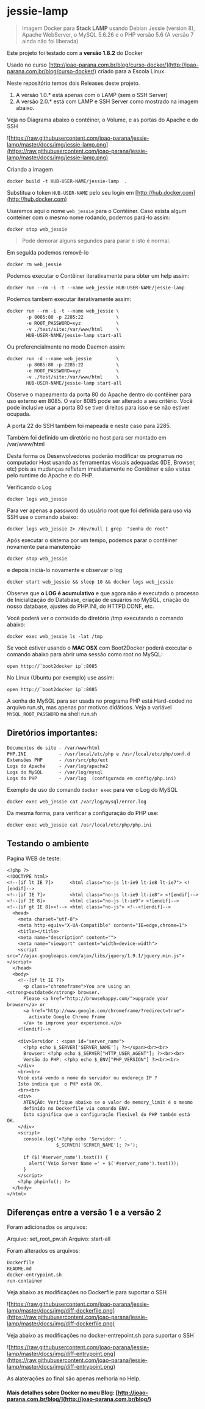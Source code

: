 # jessie-lamp

> Imagem Docker para **Stack LAMP** usando Debian Jessie (version 8),
> Apache WebServer, o MySQL 5.6.26 e o PHP versão 5.6 (A versão 7 ainda 
> não foi liberada)

Este projeto foi testado com a **versão 1.8.2** do Docker

Usado no curso [http://joao-parana.com.br/blog/curso-docker/](http://joao-parana.com.br/blog/curso-docker/) criado para a Escola Linux.

Neste repositório temos dois Releases deste projeto.

1. A versão 1.0.* está apenas com o LAMP (sem o SSH Server)
2. A versão 2.0.* está com LAMP e SSH Server como mostrado na imagem abaixo.

Veja no Diagrama abaixo o contêiner, o Volume, e as portas do Apache e do SSH

![https://raw.githubusercontent.com/joao-parana/jessie-lamp/master/docs/img/jessie-lamp.png](https://raw.githubusercontent.com/joao-parana/jessie-lamp/master/docs/img/jessie-lamp.png)

Criando a imagem

    docker build -t HUB-USER-NAME/jessie-lamp  .

Substitua o token `HUB-USER-NAME` pelo seu login em [http://hub.docker.com](http://hub.docker.com)


Usaremos aqui o nome `web_jessie` para o Contêiner.
Caso exista algum conteiner com o mesmo nome rodando, 
podemos pará-lo assim:

    docker stop web_jessie

> Pode demorar alguns segundos para parar e isto é normal.

Em seguida podemos removê-lo

    docker rm web_jessie

Podemos executar o Contêiner iterativamente para obter um help assim:

    docker run --rm -i -t --name web_jessie HUB-USER-NAME/jessie-lamp

Podemos tambem executar iterativamente assim:

    docker run --rm -i -t --name web_jessie \
           -p 8085:80 -p 2285:22            \
           -e ROOT_PASSWORD=xyz             \
           -v ./test/site:/var/www/html     \
           HUB-USER-NAME/jessie-lamp start-all

Ou preferencialmente no modo Daemon assim:

    docker run -d --name web_jessie         \
           -p 8085:80 -p 2285:22            \
           -e ROOT_PASSWORD=xyz             \
           -v ./test/site:/var/www/html     \
           HUB-USER-NAME/jessie-lamp start-all

Observe o mapeamento da porta 80 do Apache dentro do contêiner 
para uso externo em 8085. O valor 8085 pode ser alterado a seu critério.
Você pode inclusive usar a porta 80 se tiver direitos para isso e se 
não estiver ocupada.

A porta 22 do SSH também foi mapeada e neste caso para 2285.

Também foi definido um diretório no host para ser montado 
em /var/www/html

Desta forma os Desenvolvedores poderão modificar os programas 
no computador Host usando as ferramentas visuais adequadas
(IDE, Browser, etc) pois as mudanças refletem imediatamente no 
Contêiner e são vistas pelo runtime do Apache e do PHP.

Verificando o Log

    docker logs web_jessie

Para ver apenas a password do usuário root que foi definida para 
uso via SSH use o comando abaixo:

    docker logs web_jessie 2> /dev/null | grep  "senha de root"

Após executar o sistema por um tempo, podemos parar o contêiner 
novamente para manutenção

    docker stop web_jessie

e depois iniciá-lo novamente e observar o log

    docker start web_jessie && sleep 10 && docker logs web_jessie

Observe que **o LOG é acumulativo** e que agora não é executado o 
processo de Inicialização do Database, criação de usuários no MySQL, 
criação do nosso database, ajustes do PHP.INI, do HTTPD.CONF, etc. 

Você poderá ver o conteúdo do diretório /tmp executando o comando abaixo:

    docker exec web_jessie ls -lat /tmp

Se você estiver usando o **MAC OSX** com Boot2Docker 
poderá executar o comando abaixo para abrir uma sessão como 
root no MySQL:

    open http://`boot2docker ip`:8085 

No Linux (Ubuntu por exemplo) use assim:

    open http://`boot2docker ip`:8085

A senha do MySQL para ser usada no programa PHP 
está Hard-coded no arquivo run.sh, mas apenas 
por motivos didáticos. 
Veja a variável `MYSQL_ROOT_PASSWORD` na shell run.sh

## Diretórios importantes:

    Documentos do site - /var/www/html
    PHP.INI            - /usr/local/etc/php e /usr/local/etc/php/conf.d
    Extensões PHP      - /usr/src/php/ext
    Logs do Apache     - /var/log/apache2
    Logs do MySQL      - /var/log/mysql
    Logs do PHP        - /var/log  (configurado em config/php.ini)

Exemplo de uso do comando `docker exec` para ver o Log do MySQL

    docker exec web_jessie cat /var/log/mysql/error.log

Da mesma forma, para verificar a configuração do PHP use:

    docker exec web_jessie cat /usr/local/etc/php/php.ini


## Testando o ambiente

Pagina WEB de teste:

    <?php ?>
    <!DOCTYPE html>
    <!--[if lt IE 7]>      <html class="no-js lt-ie9 lt-ie8 lt-ie7"> <![endif]-->
    <!--[if IE 7]>         <html class="no-js lt-ie9 lt-ie8"> <![endif]-->
    <!--[if IE 8]>         <html class="no-js lt-ie9"> <![endif]-->
    <!--[if gt IE 8]><!--> <html class="no-js"> <!--<![endif]-->
      <head>
        <meta charset="utf-8">
        <meta http-equiv="X-UA-Compatible" content="IE=edge,chrome=1">
        <title></title>
        <meta name="description" content="">
        <meta name="viewport" content="width=device-width">
        <script src="//ajax.googleapis.com/ajax/libs/jquery/1.9.1/jquery.min.js"></script>
      </head>
      <body>
        <!--[if lt IE 7]>
          <p class="chromeframe">You are using an <strong>outdated</strong> browser.
          Please <a href="http://browsehappy.com/">upgrade your browser</a> or
          <a href="http://www.google.com/chromeframe/?redirect=true">
            activate Google Chrome Frame
          </a> to improve your experience.</p>
        <![endif]-->

        <div>Servidor : <span id="server_name">
          <?php echo $_SERVER['SERVER_NAME']; ?></span><br><br>
          Browser: <?php echo $_SERVER["HTTP_USER_AGENT"]; ?><br><br>
          Versão do PHP: <?php echo $_ENV["PHP_VERSION"] ?><br><br>
        </div>
        <br><br>
        Você está vendo o nome do servidor ou endereço IP ?
        Isto indica que  o PHP está OK.
        <br><br>
        <div>
          ATENÇÃO: Verifique abaixo se o valor de memory_limit é o mesmo
          definido no Dockerfile via comando ENV.
          Isto significa que a configuração flexivel do PHP também está OK.
        </div>
        <script>
          console.log('<?php echo 'Servidor: ' .
                      $_SERVER['SERVER_NAME']; ?>');

          if ($('#server_name').text()) {
            alert('Veio Server Name =' + $('#server_name').text());
          }
        </script>
        <?php phpinfo(); ?>
      </body>
    </html>

## Diferenças entre a versão 1 e a versão 2

Foram adicionados os arquivos:

Arquivo: set_root_pw.sh
Arquivo: start-all

Foram alterados os arquivos:

    Dockerfile
    README.md
    docker-entrypoint.sh
    run-container

Veja abaixo as modificações no Dockerfile para suportar o SSH

![https://raw.githubusercontent.com/joao-parana/jessie-lamp/master/docs/img/diff-dockerfile.png](https://raw.githubusercontent.com/joao-parana/jessie-lamp/master/docs/img/diff-dockerfile.png)

Veja abaixo as modificações no docker-entrepoint.sh para suportar o SSH

![https://raw.githubusercontent.com/joao-parana/jessie-lamp/master/docs/img/diff-entrypoint.png](https://raw.githubusercontent.com/joao-parana/jessie-lamp/master/docs/img/diff-entrypoint.png)

As alaterações ao final são apenas melhoria no Help.


#### Mais detalhes sobre Docker no meu Blog: [http://joao-parana.com.br/blog/](http://joao-parana.com.br/blog/)

